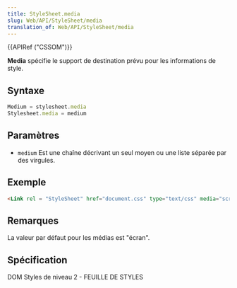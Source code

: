 ```yaml
---
title: StyleSheet.media
slug: Web/API/StyleSheet/media
translation_of: Web/API/StyleSheet/media
---
```


{{APIRef ("CSSOM")}}

**Media** spécifie le support de destination prévu pour les informations de style.

## Syntaxe

```js
Medium = stylesheet.media
Stylesheet.media = medium
```

## Paramètres

- `medium` Est une chaîne décrivant un seul moyen ou une liste séparée par des virgules.

## Exemple

```html
<Link rel = "StyleSheet" href="document.css" type="text/css" media="screen" />
```

## Remarques

La valeur par défaut pour les médias est "écran".

## Spécification

DOM Styles de niveau 2 - FEUILLE DE STYLES
